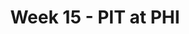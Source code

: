 ---
layout: game
title: Week 15 - PIT at PHI
season: 2024
game_id: 2024_15_PIT_PHI
away_team: PIT
home_team: PHI
---